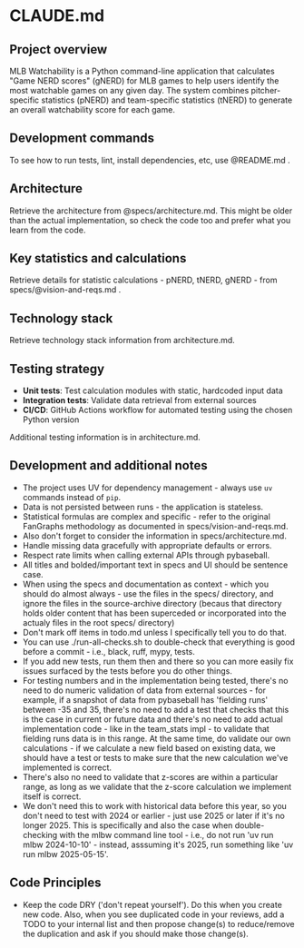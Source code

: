 # CLAUDE.md

## Project overview

MLB Watchability is a Python command-line application that calculates "Game NERD scores" (gNERD) for MLB games to help users identify the most watchable games on any given day. The system combines pitcher-specific statistics (pNERD) and team-specific statistics (tNERD) to generate an overall watchability score for each game.

## Development commands

To see how to run tests, lint, install dependencies, etc, use @README.md .

## Architecture

Retrieve the architecture from @specs/architecture.md. This might be older than the actual implementation, so check the code too and prefer what you learn from the code.

## Key statistics and calculations

Retrieve details for statistic calculations - pNERD, tNERD, gNERD - from specs/@vision-and-reqs.md .

## Technology stack

Retrieve technology stack information from architecture.md.

## Testing strategy

- **Unit tests**: Test calculation modules with static, hardcoded input data
- **Integration tests**: Validate data retrieval from external sources
- **CI/CD**: GitHub Actions workflow for automated testing using the chosen Python version

Additional testing information is in architecture.md.

## Development and additional notes

- The project uses UV for dependency management - always use `uv` commands instead of `pip`.
- Data is not persisted between runs - the application is stateless.
- Statistical formulas are complex and specific - refer to the original FanGraphs methodology as documented in specs/vision-and-reqs.md.
- Also don't forget to consider the information in specs/architecture.md.
- Handle missing data gracefully with appropriate defaults or errors.
- Respect rate limits when calling external APIs through pybaseball.
- All titles and bolded/important text in specs and UI should be sentence case.
- When using the specs and documentation as context - which you should do almost always - use the files in the specs/ directory, and ignore the files in the source-archive directory (becaus that directory holds older content that has been superceded or incorporated into the actualy files in the root specs/ directory)
- Don't mark off items in todo.md unless I specifically tell you to do that.
- You can use ./run-all-checks.sh to double-check that everything is good before a commit - i.e., black, ruff, mypy, tests.
- If you add new tests, run them then and there so you can more easily fix issues surfaced by the tests before you do other things.
- For testing numbers and in the implementation being tested, there's no need to do numeric validation of data from external sources - for example, if a snapshot of data from pybaseball has 'fielding runs' between -35 and 35, there's no need to add a test that checks that this is the case in current or future data and there's no need to add actual implementation code - like in the team_stats impl - to validate that fielding runs data is in this range. At the same time, do validate our own calculations - if we calculate a new field based on existing data, we should have a test or tests to make sure that the new calculation we've implemented is correct.
- There's also no need to validate that z-scores are within a particular range, as long as we validate that the z-score calculation we implement itself is correct.
- We don't need this to work with historical data before this year, so you don't need to test with 2024 or earlier - just use 2025 or later if it's no longer 2025. This is specifically and also the case when double-checking with the mlbw command line tool - i.e., do not run 'uv run mlbw 2024-10-10' - instead, asssuming it's 2025, run something like 'uv run mlbw 2025-05-15'.

## Code Principles

- Keep the code DRY ('don't repeat yourself'). Do this when you create new code. Also, when you see duplicated code in your reviews, add a TODO to your internal list and then propose change(s) to reduce/remove the duplication and ask if you should make those change(s).
